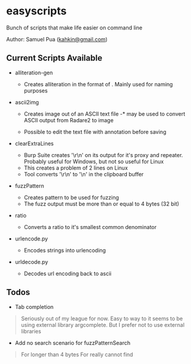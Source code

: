# easyscripts
Bunch of scripts that make life easier on command line

Author: Samuel Pua (kahkin@gmail.com)

## Current Scripts Available
* alliteration-gen
     * Creates alliteration in the format of <adjective> <noun>. Mainly used for naming purposes
  
* ascii2img
     * Creates image out of an ASCII text file -* may be used to convert ASCII output from Radare2 to image

     * Possible to edit the text file with annotation before saving

* clearExtraLines
     * Burp Suite creates '\r\n' on its output for it's proxy and repeater. Probably useful for Windows, but not so useful for Linux
     * This creates a problem of 2 lines on Linux
     * Tool converts '\r\n' to '\n' in the clipboard buffer

* fuzzPattern
     * Creates pattern to be used for fuzzing
     * The fuzz output must be more than or equal to 4 bytes (32 bit)

* ratio
     * Converts a ratio to it's smallest common denominator

* urlencode.py
     * Encodes strings into urlencoding

* urldecode.py
     * Decodes url encoding back to ascii


## Todos
- Tab completion
> Seriously out of my league for now. Easy to way to it seems to be using external library argcomplete. But I prefer not to use external libraries
- Add no search scenario for fuzzPatternSearch
> For longer than 4 bytes
> For really cannot find
